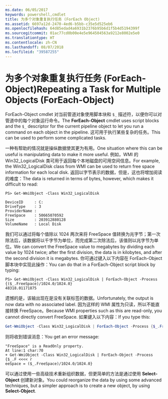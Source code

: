 ```yaml
---
ms.date: 06/05/2017
keywords: powershell,cmdlet
title: 为多个对象重复执行任务 (ForEach Object)
ms.assetid: 6697a12d-2470-4ed6-b5bb-c35e5d525eb6
ms.openlocfilehash: 64d85edad4a6931b2376b95b6d1f5b4d5194399f
ms.sourcegitcommit: 01ac77cd0b00e4e5e964504563a9212e8002e5e0
ms.translationtype: HT
ms.contentlocale: zh-CN
ms.lasthandoff: 08/07/2018
ms.locfileid: "39587255"
---
```

# <a name="repeating-a-task-for-multiple-objects-foreach-object"></a><span data-ttu-id="9a013-103">为多个对象重复执行任务 (ForEach-Object)</span><span class="sxs-lookup"><span data-stu-id="9a013-103">Repeating a Task for Multiple Objects (ForEach-Object)</span></span>

<span data-ttu-id="9a013-104">ForEach-Object cmdlet 对当前管道对象使用脚本块和 `$_` 描述符，以便你可以对管道中的每个对象运行命令。</span><span class="sxs-lookup"><span data-stu-id="9a013-104">The **ForEach-Object** cmdlet uses script blocks and the `$_` descriptor for the current pipeline object to let you run a command on each object in the pipeline.</span></span> <span data-ttu-id="9a013-105">这可用于执行某些复杂的任务。</span><span class="sxs-lookup"><span data-stu-id="9a013-105">This can be used to perform some complicated tasks.</span></span>

<span data-ttu-id="9a013-106">一种有帮助的情况就是操纵数据使其更为有用。</span><span class="sxs-lookup"><span data-stu-id="9a013-106">One situation where this can be useful is manipulating data to make it more useful.</span></span> <span data-ttu-id="9a013-107">例如，WMI 的 Win32_LogicalDisk 类可用于返回每个本地磁盘的可用空间信息。</span><span class="sxs-lookup"><span data-stu-id="9a013-107">For example, the Win32_LogicalDisk class from WMI can be used to return free space information for each local disk.</span></span> <span data-ttu-id="9a013-108">返回以字节表示的数据，但是，这也将增加阅读的难度：</span><span class="sxs-lookup"><span data-stu-id="9a013-108">The data is returned in terms of bytes, however, which makes it difficult to read:</span></span>

```
PS> Get-WmiObject -Class Win32_LogicalDisk

DeviceID     : C:
DriveType    : 3
ProviderName :
FreeSpace    : 50665070592
Size         : 203912880128
VolumeName   : Local Disk
```

<span data-ttu-id="9a013-109">我们可以通过将每个值除以 1024 两次来将 FreeSpace 值转换为兆字节；第一次除法后，该数据将以千字节为单位，而完成第二次除法后，该值则以兆字节为单位。</span><span class="sxs-lookup"><span data-stu-id="9a013-109">We can convert the FreeSpace value to megabytes by dividing each value by 1024 twice; after the first division, the data is in kilobytes, and after the second division it is megabytes.</span></span> <span data-ttu-id="9a013-110">你可通过键入以下内容在 ForEach-Object 脚本块中实现此操作：</span><span class="sxs-lookup"><span data-stu-id="9a013-110">You can do that in a ForEach-Object script block by typing:</span></span>

```
PS> Get-WmiObject -Class Win32_LogicalDisk | ForEach-Object -Process {($_.FreeSpace)/1024.0/1024.0}
48318.01171875
```

<span data-ttu-id="9a013-111">遗憾的是，该输出现在是没有关联标签的数据。</span><span class="sxs-lookup"><span data-stu-id="9a013-111">Unfortunately, the output is now data with no associated label.</span></span> <span data-ttu-id="9a013-112">因为这样的 WMI 属性为只读，所以不能直接转换 FreeSpace。</span><span class="sxs-lookup"><span data-stu-id="9a013-112">Because WMI properties such as this are read-only, you cannot directly convert FreeSpace.</span></span> <span data-ttu-id="9a013-113">如果键入以下内容：</span><span class="sxs-lookup"><span data-stu-id="9a013-113">If you type this:</span></span>

```powershell
Get-WmiObject -Class Win32_LogicalDisk | ForEach-Object -Process {$_.FreeSpace = ($_.FreeSpace)/1024.0/1024.0}
```

<span data-ttu-id="9a013-114">则将收到错误消息：</span><span class="sxs-lookup"><span data-stu-id="9a013-114">You get an error message:</span></span>

```output
"FreeSpace" is a ReadOnly property.
At line:1 char:70
+ Get-WmiObject -Class Win32_LogicalDisk | ForEach-Object -Process {$_.F <<<< r
eeSpace = ($_.FreeSpace)/1024.0/1024.0}
```

<span data-ttu-id="9a013-115">可以通过使用一些高级技术重新组织数据，但更简单的方法是通过使用 **Select-Object** 创建新对象。</span><span class="sxs-lookup"><span data-stu-id="9a013-115">You could reorganize the data by using some advanced techniques, but a simpler approach is to create a new object, by using **Select-Object**.</span></span>